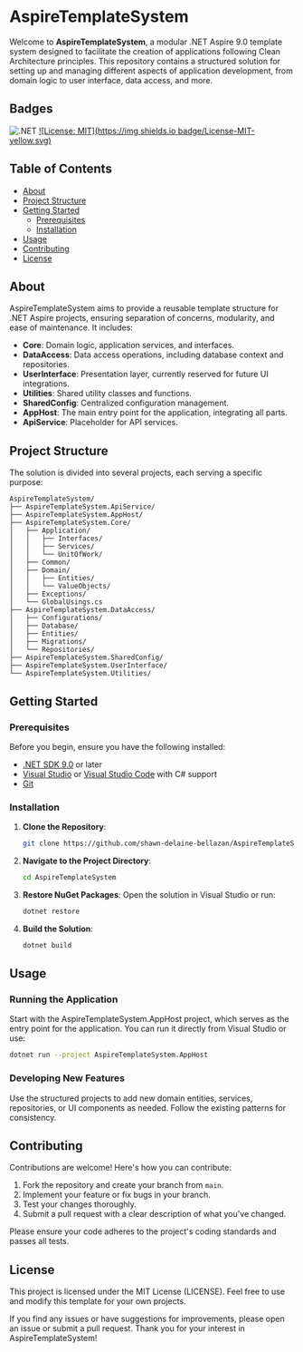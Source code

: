 ﻿
# AspireTemplateSystem

Welcome to **AspireTemplateSystem**, a modular .NET Aspire 9.0 template system designed to facilitate the creation of applications following Clean Architecture principles. This repository contains a structured solution for setting up and managing different aspects of application development, from domain logic to user interface, data access, and more.

## Badges

![.NET](https://github.com/shawn-delaine-bellazan/AspireTemplateSystem/workflows/.NET%20Build%20and%20Test/badge.svg)
[![License: MIT](https://img shields.io badge/License-MIT-yellow.svg)](https://opensource.org/licenses/MIT)

## Table of Contents

- [About](#about)
- [Project Structure](#project-structure)
- [Getting Started](#getting-started)
  - [Prerequisites](#prerequisites)
  - [Installation](#installation)
- [Usage](#usage)
- [Contributing](#contributing)
- [License](#license)

## About

AspireTemplateSystem aims to provide a reusable template structure for .NET Aspire projects, ensuring separation of concerns, modularity, and ease of maintenance. It includes:

- **Core**: Domain logic, application services, and interfaces.
- **DataAccess**: Data access operations, including database context and repositories.
- **UserInterface**: Presentation layer, currently reserved for future UI integrations.
- **Utilities**: Shared utility classes and functions.
- **SharedConfig**: Centralized configuration management.
- **AppHost**: The main entry point for the application, integrating all parts.
- **ApiService**: Placeholder for API services.

## Project Structure

The solution is divided into several projects, each serving a specific purpose:

```
AspireTemplateSystem/
├── AspireTemplateSystem.ApiService/
├── AspireTemplateSystem.AppHost/
├── AspireTemplateSystem.Core/
│   ├── Application/
│   │   ├── Interfaces/
│   │   ├── Services/
│   │   └── UnitOfWork/
│   ├── Common/
│   ├── Domain/
│   │   ├── Entities/
│   │   └── ValueObjects/
│   ├── Exceptions/
│   └── GlobalUsings.cs
├── AspireTemplateSystem.DataAccess/
│   ├── Configurations/
│   ├── Database/
│   ├── Entities/
│   ├── Migrations/
│   └── Repositories/
├── AspireTemplateSystem.SharedConfig/
├── AspireTemplateSystem.UserInterface/
└── AspireTemplateSystem.Utilities/
```

## Getting Started

### Prerequisites

Before you begin, ensure you have the following installed:

- [.NET SDK 9.0](https://dotnet.microsoft.com/download/dotnet) or later
- [Visual Studio](https://visualstudio.microsoft.com/) or [Visual Studio Code](https://code.visualstudio.com/) with C# support
- [Git](https://git-scm.com/)

### Installation

1. **Clone the Repository**:
   ```bash
   git clone https://github.com/shawn-delaine-bellazan/AspireTemplateSystem.git
   ```

2. **Navigate to the Project Directory**:
   ```bash
   cd AspireTemplateSystem
   ```

3. **Restore NuGet Packages**:
   Open the solution in Visual Studio or run:
   ```bash
   dotnet restore
   ```

4. **Build the Solution**:
   ```bash
   dotnet build
   ```

## Usage

### Running the Application

Start with the AspireTemplateSystem.AppHost project, which serves as the entry point for the application. You can run it directly from Visual Studio or use:
```bash
dotnet run --project AspireTemplateSystem.AppHost
```

### Developing New Features

Use the structured projects to add new domain entities, services, repositories, or UI components as needed. Follow the existing patterns for consistency.

## Contributing

Contributions are welcome! Here's how you can contribute:

1. Fork the repository and create your branch from `main`.
2. Implement your feature or fix bugs in your branch.
3. Test your changes thoroughly.
4. Submit a pull request with a clear description of what you've changed.

Please ensure your code adheres to the project's coding standards and passes all tests.

## License

This project is licensed under the MIT License (LICENSE). Feel free to use and modify this template for your own projects.

If you find any issues or have suggestions for improvements, please open an issue or submit a pull request. Thank you for your interest in AspireTemplateSystem!
